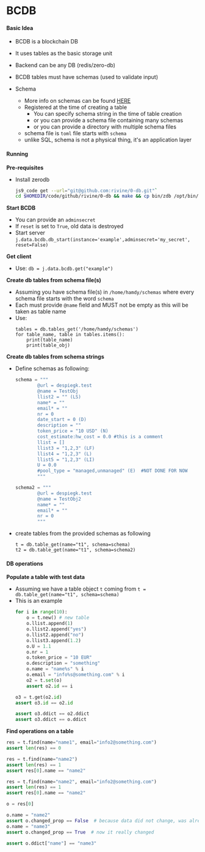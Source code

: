 # BCDB


####  Basic Idea

- BCDB is a blockchain DB
- It uses tables as the basic storage unit
- Backend can be any DB (redis/zero-db)
- BCDB tables must have schemas (used to validate input)

- Schema
    - More info on schemas can be found [HERE](/JumpScale9RecordChain/data/schema/README.md)
    - Registered at the time of creating a table
        - You can specify schema string in the time of table creation
        - or you can provide a schema file containing many schemas
        - or you can provide a directory with multiple schema files
    - schema file is  `toml` file starts with `schema`
    - unlike SQL, schema is not a physical thing, it's an application layer

#### Running

**Pre-requisites**

- Install zerodb
    ```bash
    js9_code get --url="git@github.com:rivine/0-db.git"`
    cd $HOMEDIR/code/github/rivine/0-db && make && cp bin/zdb /opt/bin/`
    ```

**Start BCDB**
- You can provide an `adminsecret`
- If `reset` is set to `True`, old data is destroyed
- Start server ```j.data.bcdb.db_start(instance='example',adminsecret='my_secret', reset=False)```


**Get client**
- Use: ```db = j.data.bcdb.get("example")```

**Create db tables from schema file(s)**
- Assuming you have schema file(s) in `/home/hamdy/schemas` where every schema file starts with  the word `schema`
- Each must provide `@name` field and MUST not be empty as this will be taken as table name
- Use: 
    ```
    tables = db.tables_get('/home/hamdy/schemas')
    for table_name, table in tables.items():
        print(table_name)
        print(table_obj)
    ```

**Create db tables from schema strings**
- Define schemas as following:
    ```python
    schema = """
            @url = despiegk.test
            @name = TestObj
            llist2 = "" (LS)    
            name* = ""    
            email* = ""
            nr = 0
            date_start = 0 (D)
            description = ""
            token_price = "10 USD" (N)
            cost_estimate:hw_cost = 0.0 #this is a comment
            llist = []
            llist3 = "1,2,3" (LF)
            llist4 = "1,2,3" (L)
            llist5 = "1,2,3" (LI)
            U = 0.0
            #pool_type = "managed,unmanaged" (E)  #NOT DONE FOR NOW
            """
    
    schema2 = """
            @url = despiegk.test
            @name = TestObj2
            name* = ""    
            email* = ""
            nr = 0
            """
    ```
    
- create tables from the provided schemas as following 
    ```
    t = db.table_get(name="t1", schema=schema)
    t2 = db.table_get(name="t1", schema=schema2)
    ```

#### DB operations

**Populate a table with test data**

- Assuming we have a table object `t` coming from `t = db.table_get(name="t1", schema=schema)`
- This is an example 
    ```python
    for i in range(10):
        o = t.new() # new table
        o.llist.append(1)
        o.llist2.append("yes")
        o.llist2.append("no")
        o.llist3.append(1.2)
        o.U = 1.1
        o.nr = 1
        o.token_price = "10 EUR"
        o.description = "something"
        o.name = "name%s" % i
        o.email = "info%s@something.com" % i
        o2 = t.set(o)
        assert o2.id == i
    
    o3 = t.get(o2.id)
    assert o3.id == o2.id
    
    assert o3.ddict == o2.ddict
    assert o3.ddict == o.ddict
    ```

**Find operations on a table**
```python
res = t.find(name="name1", email="info2@something.com")
assert len(res) == 0

res = t.find(name="name2")
assert len(res) == 1
assert res[0].name == "name2"

res = t.find(name="name2", email="info2@something.com")
assert len(res) == 1
assert res[0].name == "name2"

o = res[0]

o.name = "name2"
assert o.changed_prop == False  # because data did not change, was already that data
o.name = "name3"
assert o.changed_prop == True  # now it really changed

assert o.ddict["name"] == "name3"
```
